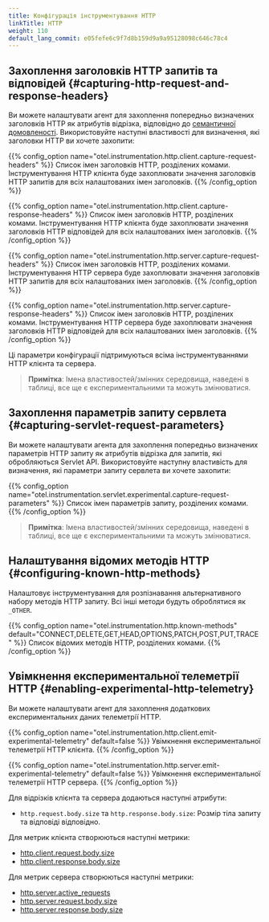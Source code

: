 ```yaml
---
title: Конфігурація інструментування HTTP
linkTitle: HTTP
weight: 110
default_lang_commit: e05fefe6c9f7d8b159d9a9a95128098c646c78c4
---
```


## Захоплення заголовків HTTP запитів та відповідей {#capturing-http-request-and-response-headers}

Ви можете налаштувати агент для захоплення попередньо визначених заголовків HTTP як атрибутів відрізка, відповідно до [семантичної домовленості](/docs/specs/semconv/http/http-spans/). Використовуйте наступні властивості для визначення, які заголовки HTTP ви хочете захопити:

{{% config_option name="otel.instrumentation.http.client.capture-request-headers" %}}
Список імен заголовків HTTP, розділених комами. Інструментування HTTP клієнта буде захоплювати значення заголовків HTTP запитів для всіх налаштованих імен заголовків.
{{% /config_option %}}

{{% config_option name="otel.instrumentation.http.client.capture-response-headers" %}}
Список імен заголовків HTTP, розділених комами. Інструментування HTTP клієнта буде захоплювати значення заголовків HTTP відповідей для всіх налаштованих імен заголовків.
{{% /config_option %}}

{{% config_option name="otel.instrumentation.http.server.capture-request-headers" %}}
Список імен заголовків HTTP, розділених комами. Інструментування HTTP сервера буде захоплювати значення заголовків HTTP запитів для всіх налаштованих імен заголовків.
{{% /config_option %}}

{{% config_option name="otel.instrumentation.http.server.capture-response-headers" %}}
Список імен заголовків HTTP, розділених комами. Інструментування HTTP сервера буде захоплювати значення заголовків HTTP відповідей для всіх налаштованих імен заголовків.
{{% /config_option %}}

Ці параметри конфігурації підтримуються всіма інструментуваннями HTTP клієнта та сервера.

> **Примітка**: Імена властивостей/змінних середовища, наведені в таблиці, все ще є експериментальними та можуть змінюватися.

## Захоплення параметрів запиту сервлета {#capturing-servlet-request-parameters}

Ви можете налаштувати агента для захоплення попередньо визначених параметрів HTTP запиту як атрибутів відрізка для запитів, які обробляються Servlet API. Використовуйте наступну властивість для визначення, які параметри запиту сервлета ви хочете захопити:

{{% config_option name="otel.instrumentation.servlet.experimental.capture-request-parameters" %}}
Список імен параметрів запиту, розділених комами. {{% /config_option %}}

> **Примітка**: Імена властивостей/змінних середовища, наведені в таблиці, все ще є експериментальними та можуть змінюватися.

## Налаштування відомих методів HTTP {#configuring-known-http-methods}

Налаштовує інструментування для розпізнавання альтернативного набору методів HTTP запиту. Всі інші методи будуть оброблятися як `_OTHER`.

{{% config_option
name="otel.instrumentation.http.known-methods"
default="CONNECT,DELETE,GET,HEAD,OPTIONS,PATCH,POST,PUT,TRACE"
%}} Список відомих методів HTTP, розділених комами. {{% /config_option %}}

## Увімкнення експериментальної телеметрії HTTP {#enabling-experimental-http-telemetry}

Ви можете налаштувати агент для захоплення додаткових експериментальних даних телеметрії HTTP.

{{% config_option
name="otel.instrumentation.http.client.emit-experimental-telemetry"
default=false
%}} Увімкнення експериментальної телеметрії HTTP клієнта. {{% /config_option %}}

{{% config_option name="otel.instrumentation.http.server.emit-experimental-telemetry"
default=false
%}}
Увімкнення експериментальної телеметрії HTTP сервера. {{% /config_option %}}

Для відрізків клієнта та сервера додаються наступні атрибути:

- `http.request.body.size` та `http.response.body.size`: Розмір тіла запиту та відповіді відповідно.

Для метрик клієнта створюються наступні метрики:

- [http.client.request.body.size](/docs/specs/semconv/http/http-metrics/#metric-httpclientrequestbodysize)
- [http.client.response.body.size](/docs/specs/semconv/http/http-metrics/#metric-httpclientresponsebodysize)

Для метрик сервера створюються наступні метрики:

- [http.server.active_requests](/docs/specs/semconv/http/http-metrics/#metric-httpserveractive_requests)
- [http.server.request.body.size](/docs/specs/semconv/http/http-metrics/#metric-httpserverrequestbodysize)
- [http.server.response.body.size](/docs/specs/semconv/http/http-metrics/#metric-httpserverresponsebodysize)
